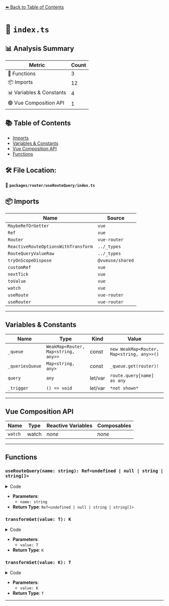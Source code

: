 [⬅️ Back to Table of Contents](../../../index.md)

# 📄 `index.ts`

## 📊 Analysis Summary

| Metric | Count |
|--------|-------|
| 🔧 Functions | 3 |
| 📦 Imports | 12 |
| 📊 Variables & Constants | 4 |
| 🟢 Vue Composition API | 1 |

## 📚 Table of Contents

- [Imports](#imports)
- [Variables & Constants](#variables-constants)
- [Vue Composition API](#vue-composition-api)
- [Functions](#functions)

## 🛠️ File Location:
📂 **`packages/router/useRouteQuery/index.ts`**

## 📦 Imports

| Name | Source |
|------|--------|
| `MaybeRefOrGetter` | `vue` |
| `Ref` | `vue` |
| `Router` | `vue-router` |
| `ReactiveRouteOptionsWithTransform` | `../_types` |
| `RouteQueryValueRaw` | `../_types` |
| `tryOnScopeDispose` | `@vueuse/shared` |
| `customRef` | `vue` |
| `nextTick` | `vue` |
| `toValue` | `vue` |
| `watch` | `vue` |
| `useRoute` | `vue-router` |
| `useRouter` | `vue-router` |


---

## Variables & Constants

| Name | Type | Kind | Value | Exported |
|------|------|------|-------|----------|
| `_queue` | `WeakMap<Router, Map<string, any>>` | const | `new WeakMap<Router, Map<string, any>>()` | ✗ |
| `_queriesQueue` | `Map<string, any>` | const | `_queue.get(router)!` | ✗ |
| `query` | `any` | let/var | `route.query[name] as any` | ✗ |
| `_trigger` | `() => void` | let/var | `*not shown*` | ✗ |


---

## Vue Composition API

| Name | Type | Reactive Variables | Composables |
|------|------|-------------------|-------------|
| `watch` | watch | *none* | *none* |


---

## Functions

### `useRouteQuery(name: string): Ref<undefined | null | string | string[]>`

<details><summary>Code</summary>

```ts
export function useRouteQuery(
  name: string
): Ref<undefined | null | string | string[]>
```
</details>

- **Parameters**:
  - `name: string`
- **Return Type**: `Ref<undefined | null | string | string[]>`
### `transformGet(value: T): K`

<details><summary>Code</summary>

```ts
(value: T) => value as unknown as K
```
</details>

- **Parameters**:
  - `value: T`
- **Return Type**: `K`
### `transformSet(value: K): T`

<details><summary>Code</summary>

```ts
(value: K) => value as unknown as T
```
</details>

- **Parameters**:
  - `value: K`
- **Return Type**: `T`

---